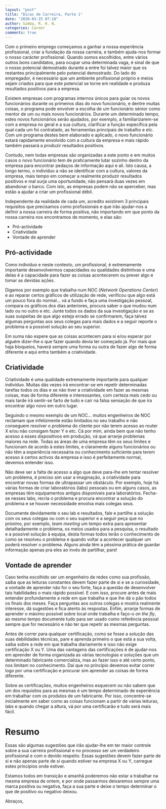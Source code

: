 ```yaml
---
layout: "post"
title: "Dicas de Carreira, Parte 1"
date: "2020-03-25 07:10"
author: Simba, R. H. N.
categories: Career
comments: true
---
```


Com o primeiro emprego começamos a ganhar a nossa experiência profissional, criar a fundação da nossa carreira, e também ajuda-nos formar o nosso carácter profissional. Quando somos escolhidos, entre vários outros bons candidatos, para ocupar uma determinada vaga, é sinal de que o nosso potencial demostrado durante a entre foi talvez maior que os restantes principalmente pelo potencial demostrado. Do lado do empregador, é necessário que um ambiente profissional próprio e meios sejam criados para que este potencial se torne em realidade e produza resultados positivos para a empresa.

Existem empresas com programas internos únicos para guiar os novos funcionários durante os primeiros dias do novo funcionário, e dentre muitas coisas, o programa pode envolver a escolha de um funcionário sénior como mentor de um ou mais novos funcionários. Durante um determinado tempo, estes novos funcionários serão ajudados, por exemplo, a familiarizarem-se com a empresa no geral e a sua cultura, clarificar a função especifica pela qual cada um foi contratado, as ferramentas principais de trabalho e etc. Com um programa destes bem elaborado e aplicado, o novo funcionário estará rapidamente envolvido com a cultura da empresa e mais rápido também passará a produzir resultados positivos.

Contudo, nem todas empresas são organizadas a este ponto e em muitos casos o novo funcionário tem de praticamente lutar sozinho dentro da empresa para encontrar pedaços de informação aqui e ali. Isto causa, a longo termo, o indivíduo a não se identificar com a cultura, valores da empresa, mais tempo em começar a realmente produzir resultados positivos e mal surja uma oportunidade, não pensará duas vezes em abandonar o barco. Com isto, as empresas podem não se aperceber, mas estão a ajudar a criar um profissional débil.

Independente da realidade de cada um, acredito existirem 3 principais requisitos que precisamos como profissionais e que irão ajudar-nos a definir a nossa carreira de forma positiva, não importando em que ponto da nossa carreira nos encontramos de momento, e elas são:
- Pró-actividade
- Criatividade
- Vontade de aprender

## Pró-actividade

Como indivíduo e neste contexto, um profissional, é extremamente importante desenvolvermos capacidades ou qualidades distintivas e uma delas é a capacidade para fazer as coisas acontecerem ou prever algo e tomar as devidas ações.

Digamos por exemplo que trabalha num NOC (_Network Operations Center_) e ao reparar certos gráficos de utilização de rede, verificou que algo está um pouco fora do normal… vá a fundo e faça uma investigação pessoal, compara os gráficos dos dias anteriores, procura saber o que mudou num lado ou no outro e etc.  Junte todos os dados da sua investigação e se as suas suspeitas de que algo esteja errado se confirmarem, faça talvez algumas perguntas aos seus colegas para mais dados e a seguir reporte o problema e a possível solução ao seu superior.

Em suma não espere que as coisas acontecem para si e/ou esperar por alguém dizer-lhe o que fazer quando devia ter começado já. Por mais que haja bloqueios, haverá sempre uma forma ou outra de fazer algo de forma diferente e aqui entra também a criatividade.

## Criatividade

Criatividade é uma qualidade extremamente importante para qualquer indivíduo. Muitas dás vezes irá encontrar-se em repetir determinadas tarefas todos os dias e se não tiver a criatividade em fazer as mesmas coisas, mas de forma diferente e interessantes, com certeza mais cedo ou mais tarde irá sentir-se farto de tudo e cair na falsa sensação de que ira encontrar algo novo em outro lugar.

Seguindo o mesmo exemplo de um NOC… muitos engenheiros de NOC reclamam que infelizmente estão limitados no seu trabalho e não conseguem resolver o problema do cliente por não terem acesso ao router X e/ou não consigam fazer Y e etc. Cá por mim, ainda bem que não tenho acesso a esses dispositivos em produção, vá que arranje problemas maiores na rede. Todas as áreas de uma empresa têm os seus limites e funcionam de acordo à estes limites, e claramente alguns funcionários ou não têm a experiência necessária ou conhecimento suficiente para terem acesso à certos activos da empresa e isso é perfeitamente normal, devemos entender isso.

Não deve ser a falta de acesso a algo que deve para-lhe em tentar resolver um problema, é preciso sim usar a imaginação, a criatividade para encontrar novas formas de ultrapassar um obstáculo. Por exemplo, hoje há várias formas de criar laboratórios (labs) pessoais ou em alguns casos, as empresas têm equipamentos antigos disponíveis para laboratórios. Fecha-se nesses labs, recria o problema e procura encontrar a solução do problema e se houver necessidade envolva mais colegas seus.

Documente devidamente o seu lab e resultados, fale e partilhe a solução com os seus colegas ou com o seu superior e a seguir peça que no próximo, por exemplo, _team meeting_ um tempo extra para apresentar detalhadamente o problema, os meios usados para a pesquisa, o resultado e a possível solução à equipa, desta formas todos terão o conhecimento de como se resolveu o problema e quando voltar a acontecer qualquer um poderá resolver o problema. Alguns ainda têm a péssima prática de guardar informação apenas pra eles ao invés de partilhar, pare!

## Vontade de aprender

Caso tenha escolhido ser um engenheiro de redes como sua profissão, saiba que as leituras constantes devem fazer parte de si e se a curiosidade, a vontade de aprender não for o seu forte, faça a questão de desenvolver tais habilidades o mais rápido possível. E com isso, procure antes de mais entender profundamente a rede em que trabalha e que lhe dá o pão todos os finais dos meses. Faça perguntas aos outros colegas e mostra realmente interesse, dá sugestões e fica atento às respostas. Enfim, arranje formas de aprender o máximo possível sobre local onde trabalha e faço-o _on the fly_, ao mesmo tempo documente tudo para ser usado como referência pessoal sempre que for necessário e não ter que repetir as mesmas perguntas.

Antes de correr para qualquer certificação, como se fosse a solução das suas debilidades técnicas, pare e aprenda primeiro o que está a sua volta, saiba sobre a rede em que trabalha diariamente e isso não exige certificação X ou Y. Uma das vantagens das certificações é de ajudar-nos em aprender de forma organizada as várias tecnologias e soluções que um determinado fabricante comercializa, mas ao fazer isso e até certo ponto, nos limitam no conhecimento. Daí que no princípio devemos evitar correr logo por uma certificação e procurar sim aprender as coisas de forma diferente.

Sobre as certificações, muitos engenheiros esquecem ou não sabem que um dos requisitos para as mesmas é um tempo determinado de experiência em trabalhar com os produtos de um fabricante. Por isso, concentre-se inicialmente em saber como as coisas funcionam a partir de várias leituras, labs e quando chegar a altura, vá por uma certificarão e tudo será mais fácil.

# Resumo

Essas são algumas sugestões que irão ajudar-lhe em ter maior controle sobre a sua carreira profissional e no processo ser um verdadeiro profissional e com o devido respeito. Essas sugestões devem fazer parte de si e não apenas parte de si quando estiver na empresa X ou Y, carregue estes princípios onde estiver.

Estamos todos em transição e amanhã poderemos não estar a trabalhar na mesma empresa de ontem, e por onde passarmos deixaremos sempre uma marca positiva ou negativa, faça a sua parte e deixe o tempo determinar o que de positivo ou negativo deixou.

Abraços,
